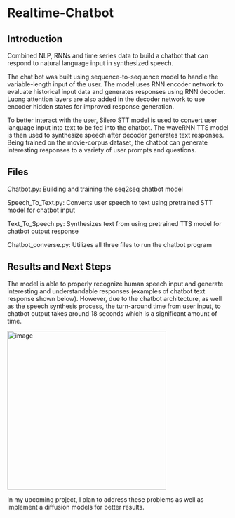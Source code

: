 # Realtime-Chatbot

## Introduction 

Combined NLP, RNNs and time series data to build a chatbot that can respond to natural language input in synthesized speech.

The chat bot was built using sequence-to-sequence model to handle the variable-length input of the user. The model uses RNN encoder network to evaluate historical input data and generates responses using RNN decoder. Luong attention layers are also added in the decoder network to use encoder hidden states for improved response generation. 

To better interact with the user, Silero STT model is used to convert user language input into text to be fed into the chatbot. The waveRNN TTS model is then used to synthesize speech after decoder generates text responses. Being trained on the movie-corpus dataset, the chatbot can generate interesting responses to a variety of user prompts and questions. 

## Files

Chatbot.py: Building and training the seq2seq chatbot model

Speech_To_Text.py: Converts user speech to text using pretrained STT model for chatbot input

Text_To_Speech.py: Synthesizes text from using pretrained TTS model for chatbot output response 

Chatbot_converse.py: Utilizes all three files to run the chatbot program

## Results and Next Steps

The model is able to properly recognize human speech input and generate interesting and understandable responses (examples of chatbot text response shown below). However, due to the chatbot architecture, as well as the speech synthesis process, the turn-around time from user input, to chatbot output takes around 18 seconds which is a significant amount of time. 

<img width="362" alt="image" src="https://user-images.githubusercontent.com/83440706/215196992-c16d70f2-ca09-46d4-9594-e5106ecf9289.png">

In my upcoming project, I plan to address these problems as well as implement a diffusion models for better results.



